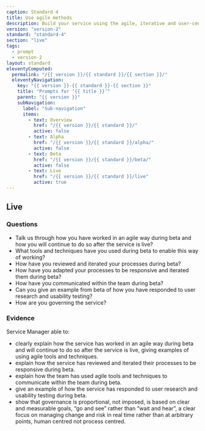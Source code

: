 ```yaml
---
caption: Standard 4
title: Use agile methods
description: Build your service using the agile, iterative and user-centred methods set out in the manual.
version: "version-2"
standard: "standard-4"
section: "live"
tags:
  - prompt
  - version-2
layout: standard
eleventyComputed:
  permalink: "/{{ version }}/{{ standard }}/{{ section }}/"
  eleventyNavigation:
    key: "{{ version }}-{{ standard }}-{{ section }}"
    title: "Prompts for ‘{{ title }}’"
    parent: "{{ version }}"
    subNavigation:
      label: "Sub-navigation"
      items:
        - text: Overview
          href: "/{{ version }}/{{ standard }}/"
          active: false
        - text: Alpha
          href: "/{{ version }}/{{ standard }}/alpha/"
          active: false
        - text: Beta
          href: "/{{ version }}/{{ standard }}/beta/"
          active: false
        - text: Live
          href: "/{{ version }}/{{ standard }}/live"
          active: true
---
```


## Live

### Questions

- Talk us through how you have worked in an agile way during beta and how you will continue to do so after the service is live?
- What tools and techniques have you used during beta to enable this way of working?
- How have you reviewed and iterated your processes during beta?
- How have you adapted your processes to be responsive and iterated them during beta?
- How have you communicated within the team during beta?
- Can you give an example from beta of how you have responded to user research and usability testing?
- How are you governing the service?

### Evidence

Service Manager able to:

- clearly explain how the service has worked in an agile way during beta and will continue to do so after the service is live, giving examples of using agile tools and techniques.
- explain how the service has reviewed and iterated their processes to be responsive during beta.
- explain how the team has used agile tools and techniques to communicate within the team during beta.
- give an example of how the service has responded to user research and usability testing during beta.
- show that governance is proportional, not imposed, is based on clear and measurable goals, “go and see” rather than “wait and hear”, a clear focus on managing change and risk in real time rather than at arbitrary points, human centred not process centred.
